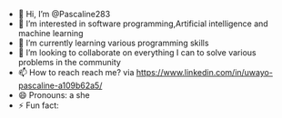 - 👋 Hi, I’m @Pascaline283
- 👀 I’m interested in software programming,Artificial intelligence and machine learning 
- 🌱 I’m currently learning various programming skills 
- 💞️ I’m looking to collaborate on everything I can to solve various problems in the community
- 📫 How to reach reach me? via https://www.linkedin.com/in/uwayo-pascaline-a109b62a5/
- 😄 Pronouns: a she
- ⚡ Fun fact: 

<!---
Pascaline283/Pascaline283 is a ✨ special ✨ repository because its `README.md` (this file) appears on your GitHub profile.
You can click the Preview link to take a look at your changes.
--->
